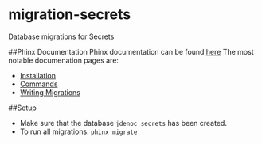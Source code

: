 # migration-secrets
Database migrations for Secrets

##Phinx Documentation
Phinx documentation can be found [here](http://docs.phinx.org/en/stable/index.html)
The most notable documenation pages are:
-  [Installation](http://docs.phinx.org/en/stable/install.html)
-  [Commands](http://docs.phinx.org/en/stable/commands.html)
-  [Writing Migrations](http://docs.phinx.org/en/stable/migrations.html)
 
##Setup
- Make sure that the database `jdenoc_secrets` has been created.
- To run all migrations: `phinx migrate`